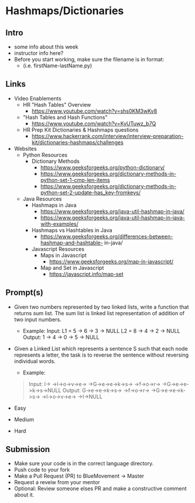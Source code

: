 # Hashmaps/Dictionaries

## Intro

- some info about this week
- instructor info here?
- Before you start working, make sure the filename is in format:
  - (i.e. firstName-lastName.py)

## Links
  - Video Enablements
    - HR "Hash Tables" Overview
      - https://www.youtube.com/watch?v=shs0KM3wKv8
    - "Hash Tables and Hash Functions"
      - https://www.youtube.com/watch?v=KyUTuwz_b7Q
    - HR Prep Kit Dictionaries & Hashmaps questions 
      - https://www.hackerrank.com/interview/interview-preparation-kit/dictionaries-hashmaps/challenges
  - Websites
    - Python Resources 
      - Dictionary Methods
        - https://www.geeksforgeeks.org/python-dictionary/
        - https://www.geeksforgeeks.org/dictionary-methods-in-python-set-1-cmp-len-items
        - https://www.geeksforgeeks.org/dictionary-methods-in-python-set-2-update-has_key-fromkeys/
    - Java Resources
      - Hashmaps in Java
        - https://www.geeksforgeeks.org/java-util-hashmap-in-java/
        - https://www.geeksforgeeks.org/java-util-hashmap-in-java-with-examples/
      - Hashmaps vs Hashtables in Java
        - https://www.geeksforgeeks.org/differences-between-hashmap-and-hashtable- in-java/
      - Javascript Resources
        - Maps in Javascript
          - https://www.geeksforgeeks.org/map-in-javascript/
        - Map and Set in Javascript
          - https://javascript.info/map-set
## Prompt(s)
- Given two numbers represented by two linked lists, write a function that returns sum list. The sum list is linked list representation of addition of two input numbers.
  - Example:
    Input:
    L1 = 5 -> 6 -> 3 -> NULL
    L2 = 8 -> 4 -> 2 -> NULL
    Output: 1 -> 4 -> 0 -> 5 -> NULL

- Given a Linked List which represents a sentence S such that each node represents a letter, the task is to reverse the sentence without reversing individual words.
  - Example:
  > Input:  I-> ->l->o->v->e-> ->G->e->e->k->s-> ->f->o->r-> ->G->e->e->k->s->NULL
  > Output: G->e->e->k->s-> ->f->o->r-> ->G->e->e->k->s-> ->l->o->v->e-> ->I->NULL
- Easy
- Medium
- Hard

## Submission

- Make sure your code is in the correct language directory.
- Push code to your fork
- Make a Pull Request (PR) to BlueMovement -> Master
- Request a reveiw from your mentor
- Optional: Review someone elses PR and make a constructive comment about it.
